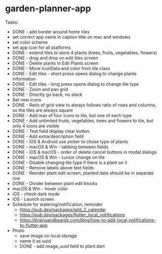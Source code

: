 # garden-planner-app

Tasks:
- DONE - add border around home tiles
- set correct app name in caption title on mac and windows
- set color scheme
- set app icon for all platforms
- DONE - extend tiles to store 4 plants (trees, fruits, vegetables, flowers)
- DONE - drag and drop on edit tiles screen
- DONE - Delete plants in Edit Plants screen
- DONE - Move IconData and color from tile class
- DONE - Edit tiles - short press opens dialog to change plants information
- DONE - Edit tiles - long press opens dialog to change tile type
- DONE - Zoom and pan grid
- DONE - Directly go back, no stack
- Set new icons
- DONE - Ratio of grid view to always follows ratio of rows and columns, so the tiles are always square
- DONE - Add max of four icons to tile, but one of each type
- DONE - Add unlimited fruits, vegetables, trees and flowers to tile, but only 4 icons are visible
- DONE - Text field display clear button
- DONE - Add extra/description field
- DONE - iOS & Android use picker to chose type of plants
- DONE - macOS & Win - tabbing between fields
- DONE - iOS & macOS - order of delete cancel buttons in modal dialogs
- DONE - macOS & Win - cursor change on tile
- DONE - Disable changing tile type if there is a plant on it
- DONE - Remove labels above text fields
- DONE - Reorder plant edit screen, planted date should be in separate row
- DONE - Divider between plant edit blocks
- macOS & Win - hover color
- iOS - check dark mode
- iOS - Launch screen
- Schedule for watering/notification, reminder
    - https://pub.dev/packages/add_2_calendar
    - https://pub.dev/packages/flutter_local_notifications
    - https://brainsandbeards.com/blog/how-to-add-local-notifications-to-flutter-app
- Photo
    - save image on local storage
    - name it as uuid
    - DONE - add image_uuid field to plant.dart

